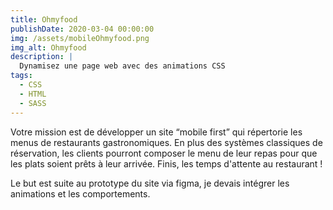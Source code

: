 ```yaml
---
title: Ohmyfood
publishDate: 2020-03-04 00:00:00
img: /assets/mobileOhmyfood.png
img_alt: Ohmyfood
description: |
  Dynamisez une page web avec des animations CSS
tags:
  - CSS
  - HTML
  - SASS
---
```


Votre mission est de développer un site “mobile first” qui répertorie les menus de restaurants gastronomiques. En plus des systèmes classiques de réservation, les clients pourront composer le menu de leur repas pour que les plats soient prêts à leur arrivée. Finis, les temps d'attente au restaurant !

Le but est suite au prototype du site via figma, je devais intégrer les animations et les comportements.

